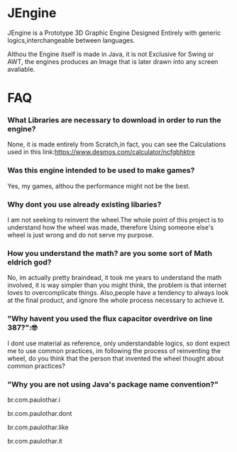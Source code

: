 # JEngine
JEngine is a Prototype 3D Graphic Engine Designed Entirely with generic logics,interchangeable between languages.

Althou the Engine itself is made in Java, it is not Exclusive for Swing or AWT, the engines produces an Image that is later drawn into any screen avaliable.

# FAQ
### What Libraries are necessary to download in order to run the engine?
None, it is made entirely from Scratch,in fact, you can see the Calculations used in this link:https://www.desmos.com/calculator/ncfgbhktre

### Was this engine intended to be used to make games?
Yes, my games, althou the performance might not be the best.

### Why dont you use already existing libaries?
I am not seeking to reinvent the wheel.The whole point of this project is to understand how the wheel was made, therefore Using someone else's wheel is just wrong and do not serve my purpose.

### How you understand the math? are you some sort of Math eldrich god?
No, im actually pretty braindead, it took me years to understand the math involved, it is way simpler than you might think, the problem is that internet loves to overcomplicate things.
Also,people have a tendency to always look at the final product, and ignore the whole process necessary to achieve it.

### "Why havent you used the flux capacitor overdrive on line 387?":🤓
I dont use material as reference, only understandable logics, so dont expect me to use common practices, im following the process of reinventing the wheel, do you think that the person that invented the wheel thought about common practices?

### "Why you are not using Java's package name convention?"
br.com.paulothar.i

br.com.paulothar.dont

br.com.paulothar.like

br.com.paulothar.it
